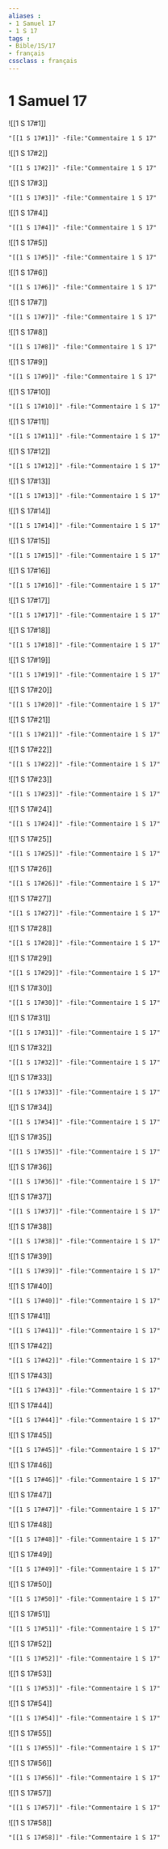 ```yaml
---
aliases : 
- 1 Samuel 17
- 1 S 17
tags : 
- Bible/1S/17
- français
cssclass : français
---
```


# 1 Samuel 17

![[1 S 17#1]]

```query
"[[1 S 17#1]]" -file:"Commentaire 1 S 17"
```

![[1 S 17#2]]

```query
"[[1 S 17#2]]" -file:"Commentaire 1 S 17"
```

![[1 S 17#3]]

```query
"[[1 S 17#3]]" -file:"Commentaire 1 S 17"
```

![[1 S 17#4]]

```query
"[[1 S 17#4]]" -file:"Commentaire 1 S 17"
```

![[1 S 17#5]]

```query
"[[1 S 17#5]]" -file:"Commentaire 1 S 17"
```

![[1 S 17#6]]

```query
"[[1 S 17#6]]" -file:"Commentaire 1 S 17"
```

![[1 S 17#7]]

```query
"[[1 S 17#7]]" -file:"Commentaire 1 S 17"
```

![[1 S 17#8]]

```query
"[[1 S 17#8]]" -file:"Commentaire 1 S 17"
```

![[1 S 17#9]]

```query
"[[1 S 17#9]]" -file:"Commentaire 1 S 17"
```

![[1 S 17#10]]

```query
"[[1 S 17#10]]" -file:"Commentaire 1 S 17"
```

![[1 S 17#11]]

```query
"[[1 S 17#11]]" -file:"Commentaire 1 S 17"
```

![[1 S 17#12]]

```query
"[[1 S 17#12]]" -file:"Commentaire 1 S 17"
```

![[1 S 17#13]]

```query
"[[1 S 17#13]]" -file:"Commentaire 1 S 17"
```

![[1 S 17#14]]

```query
"[[1 S 17#14]]" -file:"Commentaire 1 S 17"
```

![[1 S 17#15]]

```query
"[[1 S 17#15]]" -file:"Commentaire 1 S 17"
```

![[1 S 17#16]]

```query
"[[1 S 17#16]]" -file:"Commentaire 1 S 17"
```

![[1 S 17#17]]

```query
"[[1 S 17#17]]" -file:"Commentaire 1 S 17"
```

![[1 S 17#18]]

```query
"[[1 S 17#18]]" -file:"Commentaire 1 S 17"
```

![[1 S 17#19]]

```query
"[[1 S 17#19]]" -file:"Commentaire 1 S 17"
```

![[1 S 17#20]]

```query
"[[1 S 17#20]]" -file:"Commentaire 1 S 17"
```

![[1 S 17#21]]

```query
"[[1 S 17#21]]" -file:"Commentaire 1 S 17"
```

![[1 S 17#22]]

```query
"[[1 S 17#22]]" -file:"Commentaire 1 S 17"
```

![[1 S 17#23]]

```query
"[[1 S 17#23]]" -file:"Commentaire 1 S 17"
```

![[1 S 17#24]]

```query
"[[1 S 17#24]]" -file:"Commentaire 1 S 17"
```

![[1 S 17#25]]

```query
"[[1 S 17#25]]" -file:"Commentaire 1 S 17"
```

![[1 S 17#26]]

```query
"[[1 S 17#26]]" -file:"Commentaire 1 S 17"
```

![[1 S 17#27]]

```query
"[[1 S 17#27]]" -file:"Commentaire 1 S 17"
```

![[1 S 17#28]]

```query
"[[1 S 17#28]]" -file:"Commentaire 1 S 17"
```

![[1 S 17#29]]

```query
"[[1 S 17#29]]" -file:"Commentaire 1 S 17"
```

![[1 S 17#30]]

```query
"[[1 S 17#30]]" -file:"Commentaire 1 S 17"
```

![[1 S 17#31]]

```query
"[[1 S 17#31]]" -file:"Commentaire 1 S 17"
```

![[1 S 17#32]]

```query
"[[1 S 17#32]]" -file:"Commentaire 1 S 17"
```

![[1 S 17#33]]

```query
"[[1 S 17#33]]" -file:"Commentaire 1 S 17"
```

![[1 S 17#34]]

```query
"[[1 S 17#34]]" -file:"Commentaire 1 S 17"
```

![[1 S 17#35]]

```query
"[[1 S 17#35]]" -file:"Commentaire 1 S 17"
```

![[1 S 17#36]]

```query
"[[1 S 17#36]]" -file:"Commentaire 1 S 17"
```

![[1 S 17#37]]

```query
"[[1 S 17#37]]" -file:"Commentaire 1 S 17"
```

![[1 S 17#38]]

```query
"[[1 S 17#38]]" -file:"Commentaire 1 S 17"
```

![[1 S 17#39]]

```query
"[[1 S 17#39]]" -file:"Commentaire 1 S 17"
```

![[1 S 17#40]]

```query
"[[1 S 17#40]]" -file:"Commentaire 1 S 17"
```

![[1 S 17#41]]

```query
"[[1 S 17#41]]" -file:"Commentaire 1 S 17"
```

![[1 S 17#42]]

```query
"[[1 S 17#42]]" -file:"Commentaire 1 S 17"
```

![[1 S 17#43]]

```query
"[[1 S 17#43]]" -file:"Commentaire 1 S 17"
```

![[1 S 17#44]]

```query
"[[1 S 17#44]]" -file:"Commentaire 1 S 17"
```

![[1 S 17#45]]

```query
"[[1 S 17#45]]" -file:"Commentaire 1 S 17"
```

![[1 S 17#46]]

```query
"[[1 S 17#46]]" -file:"Commentaire 1 S 17"
```

![[1 S 17#47]]

```query
"[[1 S 17#47]]" -file:"Commentaire 1 S 17"
```

![[1 S 17#48]]

```query
"[[1 S 17#48]]" -file:"Commentaire 1 S 17"
```

![[1 S 17#49]]

```query
"[[1 S 17#49]]" -file:"Commentaire 1 S 17"
```

![[1 S 17#50]]

```query
"[[1 S 17#50]]" -file:"Commentaire 1 S 17"
```

![[1 S 17#51]]

```query
"[[1 S 17#51]]" -file:"Commentaire 1 S 17"
```

![[1 S 17#52]]

```query
"[[1 S 17#52]]" -file:"Commentaire 1 S 17"
```

![[1 S 17#53]]

```query
"[[1 S 17#53]]" -file:"Commentaire 1 S 17"
```

![[1 S 17#54]]

```query
"[[1 S 17#54]]" -file:"Commentaire 1 S 17"
```

![[1 S 17#55]]

```query
"[[1 S 17#55]]" -file:"Commentaire 1 S 17"
```

![[1 S 17#56]]

```query
"[[1 S 17#56]]" -file:"Commentaire 1 S 17"
```

![[1 S 17#57]]

```query
"[[1 S 17#57]]" -file:"Commentaire 1 S 17"
```

![[1 S 17#58]]

```query
"[[1 S 17#58]]" -file:"Commentaire 1 S 17"
```

